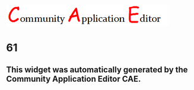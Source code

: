 ![CAE](https://github.com/PhilCAEOrg/frontendComponent-61/blob/gh-pages/img/logo.png)  

61
===================


This widget was automatically generated by the Community Application Editor CAE.  
---------------
